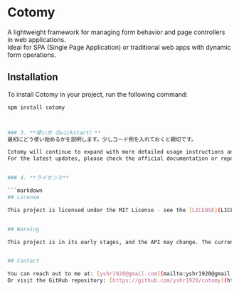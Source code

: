 # Cotomy

A lightweight framework for managing form behavior and page controllers in web applications.  
Ideal for SPA (Single Page Application) or traditional web apps with dynamic form operations.

## Installation

To install Cotomy in your project, run the following command:

```bash
npm install cotomy



### 3. **使い方（Quickstart）**
最初にどう使い始めるかを説明します。少しコード例を入れておくと親切です。

Cotomy will continue to expand with more detailed usage instructions and code examples added to the README in the future.  
For the latest updates, please check the official documentation or repository regularly.


### 4. **ライセンス**

```markdown
## License

This project is licensed under the MIT License - see the [LICENSE](LICENSE) file for details.


## Warning

This project is in its early stages, and the API may change. The current version is `0.x.x`, which means breaking changes may occur without notice.


## Contact

You can reach out to me at: [yshr1920@gmail.com](mailto:yshr1920@gmail.com)  
Or visit the GitHub repository: [https://github.com/yshr1920/cotomy](https://github.com/yshr1920/cotomy)


